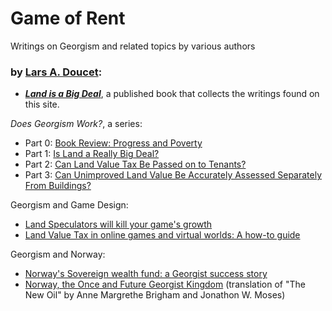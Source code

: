 # Game of Rent

Writings on Georgism and related topics by various authors

### by [Lars A. Doucet](content/lars-a-doucet):

- **[*Land is a Big Deal*](https://www.landisabigdeal.com)**, a published book that collects the writings found on this site.


*Does Georgism Work?*, a series:

- Part 0: [Book Review: Progress and Poverty](content/progress-and-poverty-review)
- Part 1: [Is Land a Really Big Deal?](content/is-land-a-big-deal)
- Part 2: [Can Land Value Tax Be Passed on to Tenants?](content/can-lvt-be-passed-on-to-tenants)
- Part 3: [Can Unimproved Land Value Be Accurately Assessed Separately From Buildings?](content/can-land-be-accurately-assessed)

Georgism and Game Design:

- [Land Speculators will kill your game's growth](https://www.gamedeveloper.com/business/digital-real-estate-and-the-digital-housing-crisis)
- [Land Value Tax in online games and virtual worlds: A how-to guide](https://www.gamedeveloper.com/design/land-value-tax-in-online-games-and-virtual-worlds-a-how-to-guide)

Georgism and Norway:

- [Norway's Sovereign wealth fund: a Georgist success story](https://progressandpoverty.substack.com/p/norways-sovereign-wealth-fund?s=w)
- [Norway, the Once and Future Georgist Kingdom](https://slimemoldtimemold.com/2022/05/17/norway-the-once-and-future-georgist-kingdom/) (translation of "The New Oil" by Anne Margrethe Brigham and Jonathon W. Moses)

